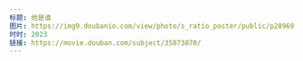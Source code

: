```yaml
---
标题: 他是谁
图片: https://img9.doubanio.com/view/photo/s_ratio_poster/public/p2896962554.jpg
时时: 2023
链接: https://movie.douban.com/subject/35873870/
---
```

